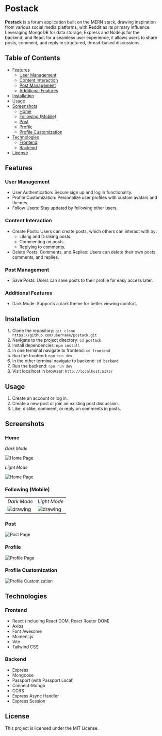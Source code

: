# Postack

**Postack** is a forum application built on the MERN stack, drawing inspiration from various social media platforms, with Reddit as its primary influence. Leveraging MongoDB for data storage, Express and Node.js for the backend, and React for a seamless user experience, it allows users to share posts, comment, and reply in structured, thread-based discussions.

## Table of Contents

-   [Features](#features)
    -   [User Management](#user-management)
    -   [Content Interaction](#content-interaction)
    -   [Post Management](#post-management)
    -   [Additional Features](#additional-features)
-   [Installation](#installation)
-   [Usage](#usage)
-   [Screenshots](#screenshots)
    -   [Home](#home)
    -   [Following (Mobile)](#following-mobile)
    -   [Post](#post)
    -   [Profile](#profile)
    -   [Profile Customization](#profile-customization)
-   [Technologies](#technologies)
    -   [Frontend](#frontend)
    -   [Backend](#backend)
-   [License](#license)

## Features

### User Management

-   User Authentication: Secure sign up and log in functionality.
-   Profile Customization: Personalize user profiles with custom avatars and themes.
-   Follow Users: Stay updated by following other users.

### Content Interaction

-   Create Posts: Users can create posts, which others can interact with by:
    -   Liking and Disliking posts.
    -   Commenting on posts.
    -   Replying to comments.
-   Delete Posts, Comments, and Replies: Users can delete their own posts, comments, and replies.

### Post Management

-   Save Posts: Users can save posts to their profile for easy access later.

### Additional Features

-   Dark Mode: Supports a dark theme for better viewing comfort.

## Installation

1. Clone the repository: `git clone https://github.com/username/postack.git`
2. Navigate to the project directory: `cd postack`
3. Install dependencies: `npm install`
4. In one terminal navigate to frontend: `cd frontend`
5. Run the frontend: `npm run dev`
6. In the other terminal navigate to backend: `cd backend`
7. Run the backend: `npm run dev`
8. Visit localhost in browser: `http://localhost:5173/`

## Usage

1. Create an account or log in.
2. Create a new post or join an existing post discussion.
3. Like, dislike, comment, or reply on comments in posts.

## Screenshots

### Home

_Dark Mode_

![Home Page](./postack_Images/Home_DarkMode.png)

_Light Mode_

![Home Page](./postack_Images/Home_LightMode.png)

### Following (Mobile)

<table>
    <tr>
        <td><i>Dark Mode</i></td>
        <td><i>Light Mode</i></td>
    </tr>
    <tr>
        <td><img src="./postack_Images/Mobile_Following_DarkMode.png" alt="drawing"/></td>
        <td><img src="./postack_Images/Mobile_Following_LightMode.png" alt="drawing"/></td>
    </tr>
</table>

### Post

![Post Page](./postack_Images/PostDetails_DarkMode.png)

### Profile

![Profile Page](./postack_Images/Profile_Followers.png)

### Profile Customization

![Profile Customization](./postack_Images/Edit_Profile.png)

## Technologies

### Frontend

-   React (including React DOM, React Router DOM)
-   Axios
-   Font Awesome
-   Moment.js
-   Vite
-   Tailwind CSS

### Backend

-   Express
-   Mongoose
-   Passport (with Passport Local)
-   Connect-Mongo
-   CORS
-   Express Async Handler
-   Express Session

## License

This project is licensed under the MIT License.
